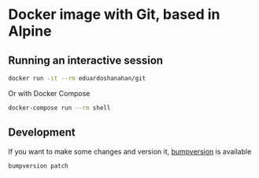# Docker image with Git, based in Alpine

## Running an interactive session

```bash
docker run -it --rm eduardoshanahan/git
```

Or with Docker Compose

```bash
docker-compose run --rm shell
```

## Development

If you want to make some changes and version it, [bumpversion](https://pypi.python.org/pypi/bumpversion) is available

```bash
bumpversion patch
```
